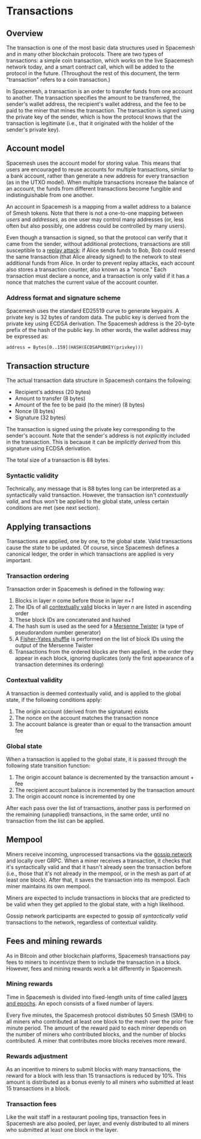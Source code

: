# Transactions
## Overview

The transaction is one of the most basic data structures used in Spacemesh and in many other blockchain protocols. There are two types of transactions: a simple coin transaction, which works on the live Spacemesh network today, and a smart contract call, which will be added to the protocol in the future. (Throughout the rest of this document, the term "transaction" refers to a coin transaction.)

In Spacemesh, a transaction is an order to transfer funds from one account to another. The transaction specifies the amount to be transferred, the sender's wallet address, the recipient's wallet address, and the fee to be paid to the miner that mines the transaction. The transaction is signed using the private key of the sender, which is how the protocol knows that the transaction is legitimate (i.e., that it originated with the holder of the sender's private key).

## Account model

Spacemesh uses the account model for storing value. This means that users are encouraged to reuse accounts for multiple transactions, similar to a bank account, rather than generate a new address for every transaction (as in the UTXO model). When multiple transactions increase the balance of an account, the funds from different transactions become fungible and indistinguishable from one another.

An account in Spacemesh is a mapping from a wallet address to a balance of Smesh tokens. Note that there is not a one-to-one mapping between _users_ and _addresses,_ as one user may control many addresses (or, less often but also possibly, one address could be controlled by many users).

Even though a transaction is signed, so that the protocol can verify that it came from the sender, without additional protections, transactions are still susceptible to a [replay attack](https://en.wikipedia.org/wiki/Replay_attack): if Alice sends funds to Bob, Bob could resend the same transaction (that Alice already signed) to the network to steal additional funds from Alice. In order to prevent replay attacks, each account also stores a transaction counter, also known as a "nonce." Each transaction must declare a nonce, and a transaction is only valid if it has a nonce that matches the current value of the account counter.

### Address format and signature scheme

Spacemesh uses the standard ED25519 curve to generate keypairs. A private key is 32 bytes of random data. The public key is derived from the private key using ECDSA derivation. The Spacemesh address is the 20-byte prefix of the hash of the public key. In other words, the wallet address may be expressed as:

`address = Bytes[0..159](HASH(ECDSAPUBKEY(privkey)))`

## Transaction structure

The actual transaction data structure in Spacemesh contains the following:

- Recipient's address (20 bytes)
- Amount to transfer (8 bytes)
- Amount of the fee to be paid (to the miner) (8 bytes)
- Nonce (8 bytes)
- Signature (32 bytes)

The transaction is signed using the private key corresponding to the sender's account. Note that the sender's address is not _explicitly_ included in the transaction. This is because it can be _implicitly derived_ from this signature using ECDSA derivation.

The total size of a transaction is 88 bytes.

### Syntactic validity

Technically, any message that is 88 bytes long can be interpreted as a syntactically valid transaction. However, the transaction isn't _contextually valid_, and thus won't be applied to the global state, unless certain conditions are met (see next section).

## Applying transactions

Transactions are applied, one by one, to the global state. Valid transactions cause the state to be updated. Of course, since Spacemesh defines a canonical ledger, the order in which transactions are applied is very important.

<a name="ordering"></a>
### Transaction ordering

Transaction order in Spacemesh is defined in the following way:

1. Blocks in layer _n_ come before those in layer _n+1_
1. The IDs of all [contextually valid](../consensus/01-overview.md#validity) blocks in layer _n_ are listed in ascending order
1. These block IDs are concatenated and hashed
1. The hash sum is used as the seed for a [Mersenne Twister](https://en.wikipedia.org/wiki/Mersenne_Twister) (a type of pseudorandom number generator)
1. A [Fisher-Yates shuffle](https://en.wikipedia.org/wiki/Fisher%E2%80%93Yates_shuffle) is performed on the list of block IDs using the output of the Mersenne Twister
1. Transactions from the ordered blocks are then applied, in the order they appear in each block, ignoring duplicates (only the first appearance of a transaction determines its ordering)

### Contextual validity

A transaction is deemed contextually valid, and is applied to the global state, if the following conditions apply:

1. The origin account (derived from the signature) exists
1. The nonce on the account matches the transaction nonce
1. The account balance is greater than or equal to the transaction amount fee

### Global state

When a transaction is applied to the global state, it is passed through the following state transition function:

1. The origin account balance is decremented by the transaction amount + fee
1. The recipient account balance is incremented by the transaction amount
1. The origin account nonce is incremented by one

After each pass over the list of transactions, another pass is performed on the remaining (unapplied) transactions, in the same order, until no transaction from the list can be applied.

## Mempool

Miners receive incoming, unprocessed transactions via the [gossip network](../p2p/01-overview.md) and locally over GRPC. When a miner receives a transaction, it checks that it's syntactically valid and that it hasn't already seen the transaction before (i.e., those that it's not already in the mempool, or in the mesh as part of at least one block). After that, it saves the transaction into its mempool. Each miner maintains its own mempool.

Miners are expected to include transactions in blocks that are predicted to be valid when they get applied to the global state, with a high likelihood.

Gossip network participants are expected to gossip _all syntactically valid_ transactions to the network, regardless of contextual validity.

## Fees and mining rewards

As in Bitcoin and other blockchain platforms, Spacemesh transactions pay fees to miners to incentivize them to include the transaction in a block. However, fees and mining rewards work a bit differently in Spacemesh.

### Mining rewards

Time in Spacemesh is divided into fixed-length units of time called [layers and epochs](../intro.md#spacemesh-basics). An epoch consists of a fixed number of layers.

Every five minutes, the Spacemesh protocol distributes 50 Smesh (SMH) to all miners who contributed at least one block to the mesh over the prior five minute period. The amount of the reward paid to each miner depends on the number of miners who contributed blocks, and the number of blocks contributed. A miner that contributes more blocks receives more reward.

### Rewards adjustment

As an incentive to miners to submit blocks with many transactions, the reward for a block with less than 15 transactions is reduced by 10%. This amount is distributed as a bonus evenly to all miners who submitted at least 15 transactions in a block.

### Transaction fees

Like the wait staff in a restaurant pooling tips, transaction fees in Spacemesh are also pooled, per layer, and evenly distributed to all miners who submitted at least one block in the layer.
